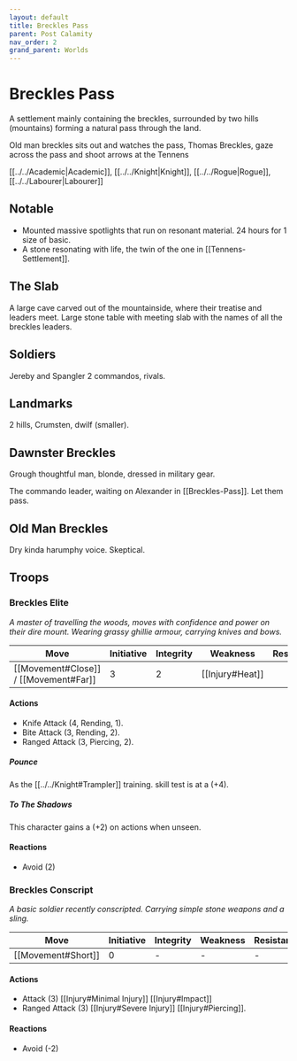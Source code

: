 ```yaml
---
layout: default
title: Breckles Pass
parent: Post Calamity
nav_order: 2
grand_parent: Worlds
---
```

# Breckles Pass

A settlement mainly containing the breckles, surrounded by two hills (mountains) forming a natural pass through the land.

Old man breckles sits out and watches the pass,
Thomas Breckles, gaze across the pass and shoot arrows at the Tennens

[[../../Academic|Academic]], [[../../Knight|Knight]], [[../../Rogue|Rogue]], [[../../Labourer|Labourer]]
## Notable
* Mounted massive spotlights that run on resonant material. 24 hours for 1 size of basic.
* A stone resonating with life, the twin of the one in [[Tennens-Settlement]].

## The Slab
A large cave carved out of the mountainside, where their treatise and leaders meet. Large stone table with meeting slab with the names of all the breckles leaders.


## Soldiers
Jereby and Spangler 2 commandos, rivals.

## Landmarks
2 hills, Crumsten, dwilf (smaller).

## Dawnster Breckles
Grough thoughtful man, blonde, dressed in military gear.

The commando leader, waiting on Alexander in [[Breckles-Pass]]. Let them pass.


## Old Man Breckles
Dry kinda harumphy voice.
Skeptical.

## Troops
### Breckles Elite
*A master of travelling the woods, moves with confidence and power on their dire mount. Wearing grassy ghillie armour, carrying knives and bows.*

| Move                                                      | Initiative | Integrity | Weakness                  | Resistance |
| --------------------------------------------------------- | ---------- | --------- | ------------------------- | ---------- |
| [[Movement#Close]] / [[Movement#Far]] | 3          | 2         | [[Injury#Heat]] |            |
#### Actions
* Knife Attack (4, Rending, 1).
* Bite Attack (3, Rending, 2).
* Ranged Attack (3, Piercing, 2).

##### Pounce
As the [[../../Knight#Trampler]] training. skill test is at a (+4).

##### To The Shadows
This character gains a (+2) on actions when unseen.

#### Reactions
* Avoid (2)


### Breckles Conscript
*A basic soldier recently conscripted. Carrying simple stone weapons and a sling.*

| Move                    | Initiative | Integrity | Weakness | Resistance |
| ----------------------- | ---------- | --------- | -------- | ---------- |
| [[Movement#Short]] | 0          | -         | -        | -          |
#### Actions
* Attack (3) [[Injury#Minimal Injury]] [[Injury#Impact]]
* Ranged Attack (3) [[Injury#Severe Injury]] [[Injury#Piercing]].

#### Reactions
* Avoid (-2)
